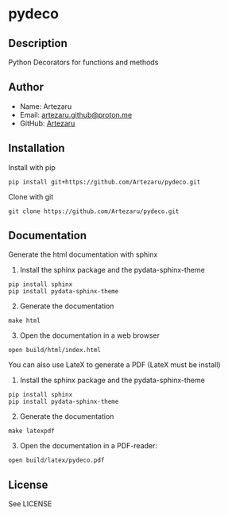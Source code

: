 # pydeco

## Description
Python Decorators for functions and methods 

## Author
- Name: Artezaru
- Email: artezaru.github@proton.me
- GitHub: [Artezaru](https://github.com/Artezaru/pydeco.git)

## Installation

Install with pip

```
pip install git+https://github.com/Artezaru/pydeco.git
```

Clone with git

```
git clone https://github.com/Artezaru/pydeco.git
```

## Documentation

Generate the html documentation with sphinx
1. Install the sphinx package and the pydata-sphinx-theme

```
pip install sphinx
pip install pydata-sphinx-theme
```

2. Generate the documentation

```
make html
```

3. Open the documentation in a web browser

```
open build/html/index.html
```

You can also use LateX to generate a PDF (LateX must be install)
1. Install the sphinx package and the pydata-sphinx-theme

```
pip install sphinx
pip install pydata-sphinx-theme
```

2. Generate the documentation

```
make latexpdf
```

3. Open the documentation in a PDF-reader:

```
open build/latex/pydeco.pdf
```

## License
See LICENSE


